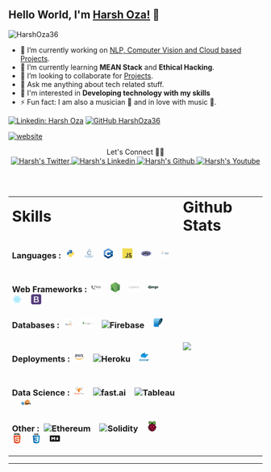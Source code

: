 ## Hello World, I'm [Harsh Oza!](https://github.com/HarshOza36) 👋

<p align="left"> <img src="https://komarev.com/ghpvc/?username=HarshOza36&label=Views&color=blue&style=plastic" alt="HarshOza36" /> </p>

- 🔭 I’m currently working on [NLP, Computer Vision and Cloud based Projects]().
- 📖 I’m currently learning **MEAN Stack** and **Ethical Hacking**.
- 👯 I’m looking to collaborate for [Projects]().
- 💬 Ask me anything about tech related stuff.
- 💭 I'm interested in **Developing technology with my skills**
- ⚡ Fun fact: I am also a musician :musical_keyboard: and in love with music :musical_note:.

[![Linkedin: Harsh Oza](https://img.shields.io/badge/-HarshOza-blue?style=flat-square&logo=Linkedin&logoColor=white&link=https://www.linkedin.com/in/harsh-oza-6b75a7171/)](https://www.linkedin.com/in/harsh-oza-6b75a7171/)
[![GitHub HarshOza36](https://img.shields.io/github/followers/HarshOza36?label=follow&style=social)](https://github.com/HarshOza36)

[![website](https://img.shields.io/badge/PortfolioWebsite-harshoza-00f024?logo=safari)](https://harshoza.herokuapp.com/) 

<p align='center'>
   Let's Connect 🤝🤘
  <br>
<a href="https://twitter.com/HarshOza12">
  <img align="center" alt="Harsh's Twitter" width="22px" src="https://cdn.jsdelivr.net/npm/simple-icons@v3/icons/twitter.svg" />
</a>

<a href="https://linkedin.com/in/harsh-oza-6b75a7171">
  <img align="center" alt="Harsh's Linkedin" width="22px" src="https://cdn.jsdelivr.net/npm/simple-icons@v3/icons/linkedin.svg" />
</a>
<a href="https://github.com/HarshOza36">
  <img align="center" alt="Harsh's Github" width="22px" src="https://cdn.jsdelivr.net/npm/simple-icons@v3/icons/github.svg" />
</a>
<a href="https://www.youtube.com/channel/UCv-aXrU5Q8KpaEb59YB6CNQ">
  <img align="center" alt="Harsh's Youtube" width="22px" src="https://cdn.jsdelivr.net/npm/simple-icons@v3/icons/youtube.svg" />
</a>

</p>

<br/>
<br/>

<div class="text-white bg-gray-dark mb-2">
<table class="text-white bg-gray-dark mb-2">
  <tr>
    <td><b style="font-size:30px">Skills</b></td>
    <td><b style="font-size:30px">Github Stats</b></td>
 </tr>
 <tr>
    <td>

### **Languages :**&nbsp;&nbsp;<img height="20" src="https://raw.githubusercontent.com/github/explore/80688e429a7d4ef2fca1e82350fe8e3517d3494d/topics/python/python.png" title='Python'>&nbsp;&nbsp;&nbsp;&nbsp;<img height="20" src="https://raw.githubusercontent.com/github/explore/80688e429a7d4ef2fca1e82350fe8e3517d3494d/topics/c/c.png" title='C'>&nbsp;&nbsp;&nbsp;&nbsp;<img height="20" src="https://raw.githubusercontent.com/github/explore/80688e429a7d4ef2fca1e82350fe8e3517d3494d/topics/cpp/cpp.png" title='C++'>&nbsp;&nbsp;&nbsp;&nbsp;<img height="20" src="https://raw.githubusercontent.com/github/explore/80688e429a7d4ef2fca1e82350fe8e3517d3494d/topics/javascript/javascript.png" title='javaScript'>&nbsp;&nbsp;&nbsp;&nbsp;<img height="20" src="https://raw.githubusercontent.com/github/explore/ccc16358ac4530c6a69b1b80c7223cd2744dea83/topics/php/php.png" title='PHP'>&nbsp;&nbsp;&nbsp;&nbsp;<img height="20" src="https://raw.githubusercontent.com/github/explore/80688e429a7d4ef2fca1e82350fe8e3517d3494d/topics/java/java.png" title='Java'>&nbsp;&nbsp;&nbsp;&nbsp;&nbsp;&nbsp;&nbsp;&nbsp;&nbsp;&nbsp;&nbsp;&nbsp;

### **Web Frameworks :**&nbsp;&nbsp;<img height="20" src="https://raw.githubusercontent.com/github/explore/80688e429a7d4ef2fca1e82350fe8e3517d3494d/topics/flask/flask.png" title='Flask'>&nbsp;&nbsp;&nbsp;&nbsp;<img height="20" src="https://raw.githubusercontent.com/github/explore/80688e429a7d4ef2fca1e82350fe8e3517d3494d/topics/nodejs/nodejs.png" title='Node.js'>&nbsp;&nbsp;&nbsp;&nbsp;<img height="20" src="https://raw.githubusercontent.com/github/explore/80688e429a7d4ef2fca1e82350fe8e3517d3494d/topics/express/express.png" title='Express.js'>&nbsp;&nbsp;&nbsp;&nbsp;<img height="20" src="https://raw.githubusercontent.com/github/explore/80688e429a7d4ef2fca1e82350fe8e3517d3494d/topics/django/django.png" title='Django'>&nbsp;&nbsp;&nbsp;&nbsp;<img height="20" src="https://raw.githubusercontent.com/github/explore/80688e429a7d4ef2fca1e82350fe8e3517d3494d/topics/react/react.png" title='React'>&nbsp;&nbsp;&nbsp;&nbsp;<img height="20" src="https://raw.githubusercontent.com/github/explore/80688e429a7d4ef2fca1e82350fe8e3517d3494d/topics/bootstrap/bootstrap.png" title='Bootstrap'>&nbsp;&nbsp;&nbsp;&nbsp;&nbsp;&nbsp;&nbsp;&nbsp;&nbsp;&nbsp;&nbsp;&nbsp;

### **Databases :**&nbsp;&nbsp;<img height="20" src="https://raw.githubusercontent.com/github/explore/80688e429a7d4ef2fca1e82350fe8e3517d3494d/topics/mysql/mysql.png" title='MySQL'>&nbsp;&nbsp;&nbsp;&nbsp;<img height="20" src="https://raw.githubusercontent.com/github/explore/80688e429a7d4ef2fca1e82350fe8e3517d3494d/topics/mongodb/mongodb.png" title='MongoDB'>&nbsp;&nbsp;&nbsp;&nbsp;<img height="20" src="https://avatars.githubusercontent.com/u/1335026?s=200&v=4" title='Firebase'>&nbsp;&nbsp;&nbsp;&nbsp;<img height="20" src="https://raw.githubusercontent.com/github/explore/2d218e3aa252dc90eef269b34eeec1fbd15dc07e/topics/sqlite/sqlite.png" title='SQLite'>&nbsp;&nbsp;&nbsp;&nbsp;&nbsp;&nbsp;&nbsp;&nbsp;&nbsp;&nbsp;&nbsp;&nbsp;

### **Deployments :**&nbsp;&nbsp;<img height="20" src="https://raw.githubusercontent.com/github/explore/fbceb94436312b6dacde68d122a5b9c7d11f9524/topics/aws/aws.png" title='AWS'>&nbsp;&nbsp;&nbsp;&nbsp;<img height="20" src="https://avatars3.githubusercontent.com/u/23211" title='Heroku'>&nbsp;&nbsp;&nbsp;&nbsp;<img height="20" src="https://raw.githubusercontent.com/github/explore/80688e429a7d4ef2fca1e82350fe8e3517d3494d/topics/docker/docker.png" title='Docker'>&nbsp;&nbsp;&nbsp;&nbsp;&nbsp;&nbsp;&nbsp;&nbsp;&nbsp;&nbsp;&nbsp;&nbsp;

### **Data Science :**&nbsp;&nbsp;<img height="20" src="https://raw.githubusercontent.com/github/explore/80688e429a7d4ef2fca1e82350fe8e3517d3494d/topics/tensorflow/tensorflow.png" title='Tensorflow'>&nbsp;&nbsp;&nbsp;&nbsp;<img height="20" src="https://avatars0.githubusercontent.com/u/20547620?s=200&v=4" title='fast.ai'>&nbsp;&nbsp;&nbsp;&nbsp;<img height="20" src="https://avatars0.githubusercontent.com/u/828667?s=200&v=4" title='Tableau'>&nbsp;&nbsp;&nbsp;&nbsp;<img height="20" src="https://raw.githubusercontent.com/github/explore/80688e429a7d4ef2fca1e82350fe8e3517d3494d/topics/scikit-learn/scikit-learn.png" title='Scikit'>&nbsp;&nbsp;&nbsp;&nbsp;&nbsp;&nbsp;&nbsp;&nbsp;&nbsp;&nbsp;&nbsp;&nbsp;

### **Other :**&nbsp;&nbsp;<img height="20" src="https://avatars1.githubusercontent.com/u/6250754?s=200&v=4" title='Ethereum'>&nbsp;&nbsp;&nbsp;&nbsp;<img height="20" src="https://avatars0.githubusercontent.com/u/36965711?s=200&v=4" title='Solidity'>&nbsp;&nbsp;&nbsp;&nbsp;<img height="20" src="https://raw.githubusercontent.com/github/explore/80688e429a7d4ef2fca1e82350fe8e3517d3494d/topics/raspberry-pi/raspberry-pi.png" title='RaspberryPi'>&nbsp;&nbsp;&nbsp;&nbsp;<img height="20" src="https://raw.githubusercontent.com/github/explore/80688e429a7d4ef2fca1e82350fe8e3517d3494d/topics/html/html.png" title='HTML'>&nbsp;&nbsp;&nbsp;&nbsp;<img height="20" src="https://raw.githubusercontent.com/github/explore/80688e429a7d4ef2fca1e82350fe8e3517d3494d/topics/css/css.png" title='CSS'>&nbsp;&nbsp;&nbsp;&nbsp;<img height="20" src="https://raw.githubusercontent.com/github/explore/80688e429a7d4ef2fca1e82350fe8e3517d3494d/topics/markdown/markdown.png" title='Markdown'>&nbsp;&nbsp;&nbsp;&nbsp;&nbsp;&nbsp;&nbsp;&nbsp;&nbsp;&nbsp;&nbsp;&nbsp;

</td>
    <td>
    <img align='center' width='575px' src='https://user-images.githubusercontent.com/42001739/89702663-2ab85500-d961-11ea-929d-c1fd798e71ae.png'></img>
<!--   <a href="https://github.com/HarshOza36"> -->
<!--   <img align="center" src="https://github-readme-stats.vercel.app/api/top-langs/?username=HarshOza36&theme=dark&hide_langs_below=1" /> -->
<!--   <iframe width="600" height="600" src="https://ionicabizau.github.io/github-profile-languages/api.html?HarshOza36" frameborder="0"></iframe> -->
<!-- </a> -->
</td>
 </tr>
</table>
</div>

---
<!--
**HarshOza36/HarshOza36** is a ✨ _special_ ✨ repository because its `README.md` (this file) appears on your GitHub profile.

Here are some ideas to get you started:

- 🔭 I’m currently working on ...
- 🌱 I’m currently learning ...
- 👯 I’m looking to collaborate on ...
- 🤔 I’m looking for help with ...
- 💬 Ask me about ...
- 📫 How to reach me: ...
- 😄 Pronouns: ...
- ⚡ Fun fact: ...
-->
